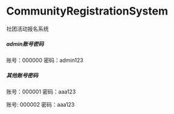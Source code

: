 # CommunityRegistrationSystem
社团活动报名系统

##### admin账号密码
账号：000000
密码：admin123

##### 其他账号密码
账号：000001
密码：aaa123

账号: 000002
密码：aaa123
